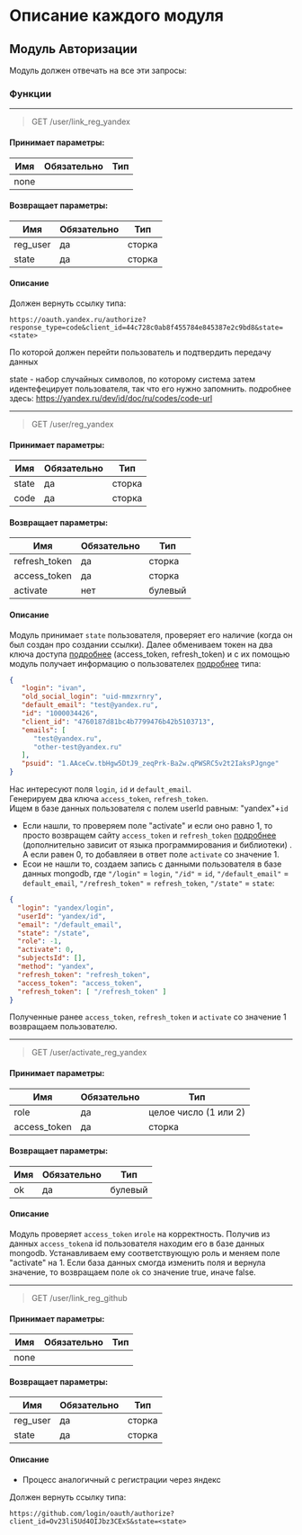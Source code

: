 # Описание каждого модуля
## Модуль Авторизации

Модуль должен отвечать на все эти запросы:

### Функции
-------------
> GET /user/link_reg_yandex
#### Принимает параметры:
| Имя    | Обязательно | Тип |
| -------- | ------- | ------- |
| none  |     |       |

#### Возвращает параметры:
| Имя    | Обязательно | Тип |
| -------- | ------- | ------- |
| reg_user  |   да  |   сторка   |
| state |   да  |   сторка   |

#### Описание
Должен вернуть ссылку типа:
```
https://oauth.yandex.ru/authorize?response_type=code&client_id=44c728c0ab8f455784e845387e2c9bd8&state=<state>
```
По которой должен перейти пользователь и подтвердить передачу данных<br>

state - набор случайных символов, по которому система затем идентефецирует пользователя, так что его нужно запомнить.
подробнее здесь: https://yandex.ru/dev/id/doc/ru/codes/code-url

-------------
> GET /user/reg_yandex
#### Принимает параметры:
| Имя    | Обязательно | Тип |
| -------- | ------- | ------- |
| state  |   да  |  сторка   |
| code  |   да  |  сторка   |

#### Возвращает параметры:
| Имя    | Обязательно | Тип |
| -------- | ------- | ------- |
| refresh_token  |   да  |   сторка   |
| access_token |   да  |   сторка   |
| activate |   нет  |   булевый   |

#### Описание

Модуль принимает <code>state</code> пользователя, проверяет его наличие (когда он был создан про создании ссылки). Далее обмениваем токен на два ключа доступа [подробнее](https://yandex.ru/dev/id/doc/ru/codes/code-url#token) 
(access_token, refresh_token) и с их помощью модуль получает информацию о пользователех [подробнее](https://yandex.ru/dev/id/doc/ru/user-information) типа:
```json
{
   "login": "ivan",
   "old_social_login": "uid-mmzxrnry",
   "default_email": "test@yandex.ru",
   "id": "1000034426",
   "client_id": "4760187d81bc4b7799476b42b5103713",
   "emails": [
      "test@yandex.ru",
      "other-test@yandex.ru"
   ],
   "psuid": "1.AAceCw.tbHgw5DtJ9_zeqPrk-Ba2w.qPWSRC5v2t2IaksPJgnge"
}
```
Нас интересуют поля <code>login</code>, <code>id</code> и <code>default_email</code>.<br>
Генерируем два ключа <code>access_token</code>, <code>refresh_token</code>.<br>
Ищем в базе данных пользователя с полем userId равным: "yandex"+<code>id</code><br>
* Если нашли, то проверяем поле "activate" и если оно равно 1, то просто возвращем сайту <code>access_token</code> и <code>refresh_token</code> [подробнее](https://www.youtube.com/watch?v=IB9gsnlRt-4) (дополнительно зависит от языка программирования и библиотеки) . А если равен 0, то добавляеи в ответ поле <code>activate</code> со значение 1.
* Есои не нашли то, создаем запись с данными пользователя в базе данных mongodb, где <code>"/login"</code> = <code>login</code>, <code>"/id"</code> = <code>id</code>, <code>"/default_email"</code> = <code>default_email</code>,
<code>"/refresh_token"</code> = <code>refresh_token</code>, <code>"/state"</code> = <code>state</code>:
```json
{
  "login": "yandex/login",
  "userId": "yandex/id",
  "email": "/default_email",
  "state": "/state",
  "role": -1,
  "activate": 0,
  "subjectsId": [],
  "method": "yandex",
  "refresh_token": "refresh_token",
  "access_token": "access_token",
  "refresh_token": [ "/refresh_token" ] 
}
```
Полученные ранее <code>access_token</code>, <code>refresh_token</code> и <code>activate</code> со значение 1 возвращаем пользователю.

-------------
> GET /user/activate_reg_yandex
#### Принимает параметры:
| Имя    | Обязательно | Тип |
| -------- | ------- | ------- |
| role  |   да  |  целое число (1 или 2)   |
| access_token  |   да  |  сторка   |

#### Возвращает параметры:
| Имя    | Обязательно | Тип |
| -------- | ------- | ------- |
| ok  |   да  |   булевый   |

#### Описание

Модуль проверяет <code>access_token</code> и<code>role</code> на корректность. Получив из данных <code>access_token</code>а id пользователя находим его в базе данных mongodb. Устанавливаем ему соответствующую роль и меняем поле
"activate" на 1. Если база данных смогда изменить поля и вернула значение, то возвращаем поле <code>ok</code> со значение true, иначе false.



-------------
> GET /user/link_reg_github
#### Принимает параметры:
| Имя    | Обязательно | Тип |
| -------- | ------- | ------- |
| none  |       |       |

#### Возвращает параметры:
| Имя    | Обязательно | Тип |
| -------- | ------- | ------- |
| reg_user  |   да  |   сторка   |
| state |   да  |   сторка   |

#### Описание
* Процесс аналогичный с регистрации через яндекс

Должен вернуть ссылку типа:
```
https://github.com/login/oauth/authorize?client_id=Ov23li5Ud4OIJbz3CExS&state=<state>
```

